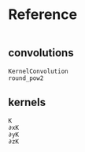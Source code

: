 # Reference

```@index
```


## convolutions

```@docs
KernelConvolution
round_pow2
```


## kernels

```@docs
K
∂xK
∂yK
∂zK
```
